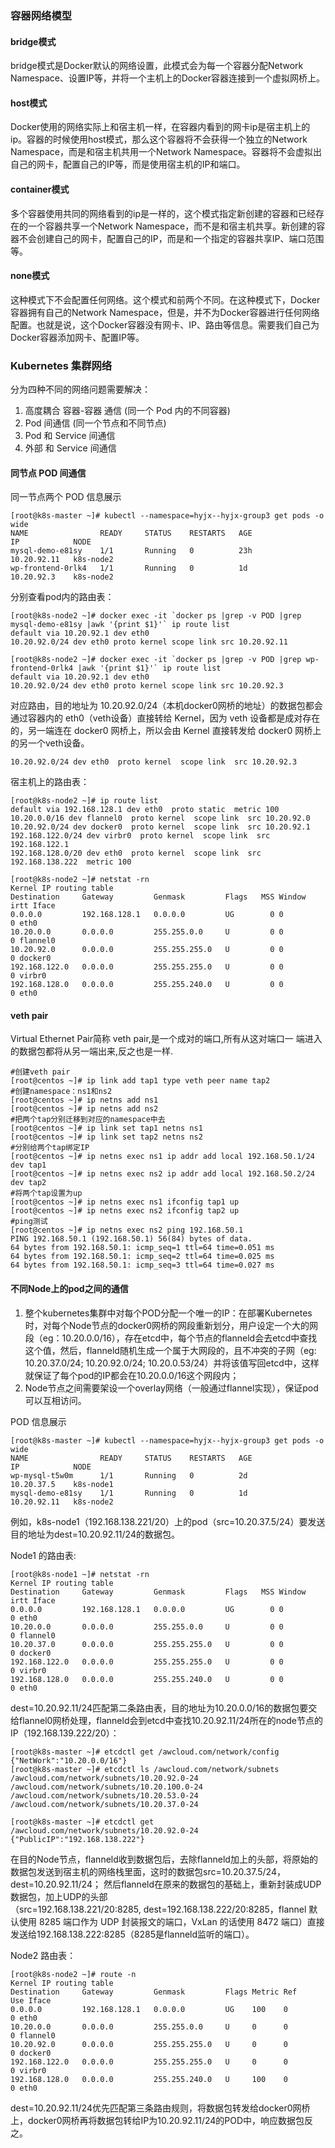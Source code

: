 ### 容器网络模型

#### bridge模式

bridge模式是Docker默认的网络设置，此模式会为每一个容器分配Network Namespace、设置IP等，并将一个主机上的Docker容器连接到一个虚拟网桥上。

#### host模式

Docker使用的网络实际上和宿主机一样，在容器内看到的网卡ip是宿主机上的ip。容器的时候使用host模式，那么这个容器将不会获得一个独立的Network Namespace，而是和宿主机共用一个Network Namespace。容器将不会虚拟出自己的网卡，配置自己的IP等，而是使用宿主机的IP和端口。

#### container模式

多个容器使用共同的网络看到的ip是一样的，这个模式指定新创建的容器和已经存在的一个容器共享一个Network Namespace，而不是和宿主机共享。新创建的容器不会创建自己的网卡，配置自己的IP，而是和一个指定的容器共享IP、端口范围等。
#### none模式

这种模式下不会配置任何网络。这个模式和前两个不同。在这种模式下，Docker容器拥有自己的Network Namespace，但是，并不为Docker容器进行任何网络配置。也就是说，这个Docker容器没有网卡、IP、路由等信息。需要我们自己为Docker容器添加网卡、配置IP等。

### Kubernetes 集群网络

分为四种不同的网络问题需要解决：

1. 高度耦合 容器-容器 通信 (同一个 Pod 内的不同容器)
2. Pod 间通信 (同一个节点和不同节点)
3. Pod 和 Service 间通信
4. 外部 和 Service 间通信

#### 同节点 POD 间通信

同一节点两个 POD 信息展示

    [root@k8s-master ~]# kubectl --namespace=hyjx--hyjx-group3 get pods -o wide
    NAME                READY     STATUS    RESTARTS   AGE       IP            NODE
    mysql-demo-e81sy    1/1       Running   0          23h       10.20.92.11   k8s-node2
    wp-frontend-0rlk4   1/1       Running   0          1d        10.20.92.3    k8s-node2
    
分别查看pod内的路由表：

    [root@k8s-node2 ~]# docker exec -it `docker ps |grep -v POD |grep mysql-demo-e81sy |awk '{print $1}'` ip route list
    default via 10.20.92.1 dev eth0
    10.20.92.0/24 dev eth0 proto kernel scope link src 10.20.92.11
     
    [root@k8s-node2 ~]# docker exec -it `docker ps |grep -v POD |grep wp-frontend-0rlk4 |awk '{print $1}'` ip route list
    default via 10.20.92.1 dev eth0
    10.20.92.0/24 dev eth0 proto kernel scope link src 10.20.92.3

对应路由，目的地址为 10.20.92.0/24（本机docker0网桥的地址）的数据包都会通过容器内的 eth0（veth设备）直接转给 Kernel，因为 veth 设备都是成对存在的，另一端连在 docker0 网桥上，所以会由 Kernel 直接转发给 docker0 网桥上的另一个veth设备。

    10.20.92.0/24 dev eth0  proto kernel  scope link  src 10.20.92.3

宿主机上的路由表：

    [root@k8s-node2 ~]# ip route list
    default via 192.168.128.1 dev eth0  proto static  metric 100
    10.20.0.0/16 dev flannel0  proto kernel  scope link  src 10.20.92.0
    10.20.92.0/24 dev docker0  proto kernel  scope link  src 10.20.92.1
    192.168.122.0/24 dev virbr0  proto kernel  scope link  src 192.168.122.1
    192.168.128.0/20 dev eth0  proto kernel  scope link  src 192.168.138.222  metric 100
     
    [root@k8s-node2 ~]# netstat -rn
    Kernel IP routing table
    Destination     Gateway         Genmask         Flags   MSS Window  irtt Iface
    0.0.0.0         192.168.128.1   0.0.0.0         UG        0 0          0 eth0
    10.20.0.0       0.0.0.0         255.255.0.0     U         0 0          0 flannel0
    10.20.92.0      0.0.0.0         255.255.255.0   U         0 0          0 docker0
    192.168.122.0   0.0.0.0         255.255.255.0   U         0 0          0 virbr0
    192.168.128.0   0.0.0.0         255.255.240.0   U         0 0          0 eth0

#### veth pair

Virtual Ethernet Pair简称 veth pair,是一个成对的端口,所有从这对端口一 端进入的数据包都将从另一端出来,反之也是一样.

    #创建veth pair
    [root@centos ~]# ip link add tap1 type veth peer name tap2
    #创建namespace：ns1和ns2
    [root@centos ~]# ip netns add ns1
    [root@centos ~]# ip netns add ns2
    #把两个tap分别迁移到对应的namespace中去
    [root@centos ~]# ip link set tap1 netns ns1
    [root@centos ~]# ip link set tap2 netns ns2
    #分别给两个tap绑定IP
    [root@centos ~]# ip netns exec ns1 ip addr add local 192.168.50.1/24 dev tap1
    [root@centos ~]# ip netns exec ns2 ip addr add local 192.168.50.2/24 dev tap2
    #将两个tap设置为up
    [root@centos ~]# ip netns exec ns1 ifconfig tap1 up
    [root@centos ~]# ip netns exec ns2 ifconfig tap2 up
    #ping测试
    [root@centos ~]# ip netns exec ns2 ping 192.168.50.1
    PING 192.168.50.1 (192.168.50.1) 56(84) bytes of data.
    64 bytes from 192.168.50.1: icmp_seq=1 ttl=64 time=0.051 ms
    64 bytes from 192.168.50.1: icmp_seq=2 ttl=64 time=0.025 ms
    64 bytes from 192.168.50.1: icmp_seq=3 ttl=64 time=0.027 ms
    
   
#### 不同Node上的pod之间的通信

1. 整个kubernetes集群中对每个POD分配一个唯一的IP：在部署Kubernetes时，对每个Node节点的docker0网桥的网段重新划分，用户设定一个大的网段（eg：10.20.0.0/16），存在etcd中，每个节点的flanneld会去etcd中查找这个值，然后，flanneld随机生成一个属于大网段的，且不冲突的子网（eg: 10.20.37.0/24; 10.20.92.0/24; 10.20.0.53/24）并将该值写回etcd中，这样就保证了每个pod的IP都会在10.20.0.0/16这个网段内；
2. Node节点之间需要架设一个overlay网络（一般通过flannel实现），保证pod可以互相访问。
   
POD 信息展示

    [root@k8s-master ~]# kubectl --namespace=hyjx--hyjx-group3 get pods -o wide
    NAME                READY     STATUS    RESTARTS   AGE       IP            NODE
    wp-mysql-t5w0m      1/1       Running   0          2d        10.20.37.5    k8s-node1
    mysql-demo-e81sy    1/1       Running   0          1d        10.20.92.11   k8s-node2
   
例如，k8s-node1（192.168.138.221/20）上的pod（src=10.20.37.5/24）要发送目的地址为dest=10.20.92.11/24的数据包。

Node1 的路由表:

    [root@k8s-node1 ~]# netstat -rn
    Kernel IP routing table
    Destination     Gateway         Genmask         Flags   MSS Window  irtt Iface
    0.0.0.0         192.168.128.1   0.0.0.0         UG        0 0          0 eth0
    10.20.0.0       0.0.0.0         255.255.0.0     U         0 0          0 flannel0
    10.20.37.0      0.0.0.0         255.255.255.0   U         0 0          0 docker0
    192.168.122.0   0.0.0.0         255.255.255.0   U         0 0          0 virbr0
    192.168.128.0   0.0.0.0         255.255.240.0   U         0 0          0 eth0

dest=10.20.92.11/24匹配第二条路由表，目的地址为10.20.0.0/16的数据包要交给flannel0网桥处理，flanneld会到etcd中查找10.20.92.11/24所在的node节点的IP（192.168.139.222/20）：

    
    [root@k8s-master ~]# etcdctl get /awcloud.com/network/config
    {"NetWork":"10.20.0.0/16"}
    [root@k8s-master ~]# etcdctl ls /awcloud.com/network/subnets
    /awcloud.com/network/subnets/10.20.92.0-24
    /awcloud.com/network/subnets/10.20.100.0-24
    /awcloud.com/network/subnets/10.20.53.0-24
    /awcloud.com/network/subnets/10.20.37.0-24
     
    [root@k8s-master ~]# etcdctl get /awcloud.com/network/subnets/10.20.92.0-24
    {"PublicIP":"192.168.138.222"}

在目的Node节点，flanneld收到数据包后，去除flanneld加上的头部，将原始的数据包发送到宿主机的网络栈里面，这时的数据包src=10.20.37.5/24，dest=10.20.92.11/24；
然后flanneld在原来的数据包的基础上，重新封装成UDP数据包，加上UDP的头部（src=192.168.138.221/20:8285, dest=192.168.138.222/20:8285，flannel 默认使用 8285 端口作为 UDP 封装报文的端口，VxLan 的话使用 8472 端口）直接发送给192.168.138.222:8285（8285是flanneld监听的端口）。

Node2 路由表：

    [root@k8s-node2 ~]# route -n
    Kernel IP routing table
    Destination     Gateway         Genmask         Flags Metric Ref    Use Iface
    0.0.0.0         192.168.128.1   0.0.0.0         UG    100    0        0 eth0
    10.20.0.0       0.0.0.0         255.255.0.0     U     0      0        0 flannel0
    10.20.92.0      0.0.0.0         255.255.255.0   U     0      0        0 docker0
    192.168.122.0   0.0.0.0         255.255.255.0   U     0      0        0 virbr0
    192.168.128.0   0.0.0.0         255.255.240.0   U     100    0        0 eth0

dest=10.20.92.11/24优先匹配第三条路由规则，将数据包转发给docker0网桥上，docker0网桥再将数据包转给IP为10.20.92.11/24的POD中，响应数据包反之。